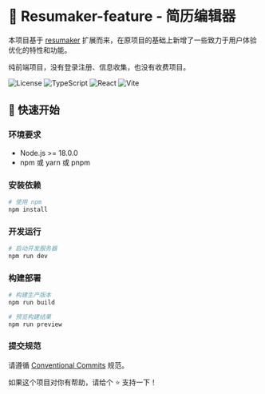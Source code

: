 # 📝 Resumaker-feature - 简历编辑器

本项目基于 [resumaker](https://github.com/WhiteP1ay/resumaker) 扩展而来，在原项目的基础上新增了一些致力于用户体验优化的特性和功能。

纯前端项目，没有登录注册、信息收集，也没有收费项目。

![License](https://img.shields.io/badge/license-GPL-blue.svg)
![TypeScript](https://img.shields.io/badge/TypeScript-5.8-blue.svg)
![React](https://img.shields.io/badge/React-19.1-blue.svg)
![Vite](https://img.shields.io/badge/Vite-7.0-646CFF.svg)

## 🚀 快速开始

### 环境要求
- Node.js >= 18.0.0
- npm 或 yarn 或 pnpm

### 安装依赖

```bash
# 使用 npm
npm install
```

### 开发运行

```bash
# 启动开发服务器
npm run dev
```

### 构建部署

```bash
# 构建生产版本
npm run build

# 预览构建结果
npm run preview
```

### 提交规范
请遵循 [Conventional Commits](https://www.conventionalcommits.org/) 规范。

如果这个项目对你有帮助，请给个 ⭐️ 支持一下！
